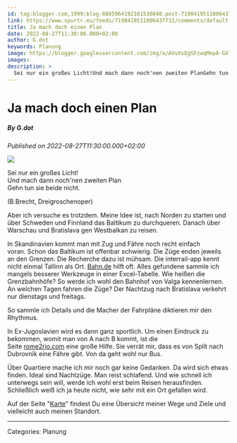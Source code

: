 ```yaml
---
id: tag:blogger.com,1999:blog-8885964192161538040.post-7198419511006437732
link: https://www.spurtr.eu/feeds/7198419511006437732/comments/default
title: Ja mach doch einen Plan
date: 2022-08-27T11:30:00.000+02:00
author: G.dot
keywords: Planung
image: https://blogger.googleusercontent.com/img/a/AVvXsEgSFzwqMepA-GXlpdTh1ooyX3upd3X5x2lNHq5xCnd96VC_66W4rDzD02F5C097EimD3WN40Or2BKRLRzqhFNG226f15sq7DNB-DUSTLLRFT4Iu2qN9aTeg--Dg-RUUDtUC2JsBLHsR4UJWrc5wNqEvtW7cv5EeoFIHkx06umEpJe1LfawJWXsGxoxR=s72-c
images: 
description: >
  Sei nur ein großes Licht!Und mach dann noch'nen zweiten PlanGehn tun sie beide nicht.(B.Brecht, Dreigroschenoper)Aber ich versuche es trotzdem. Meine Idee ist, nach Norden zu starten und über Schweden und Finnland das Baltikum zu durchqueren. Danach über Warschau und Bratislava gen Westbalkan zu reisen.In Skandinavien kommt man mit Zug und
---
```

# Ja mach doch einen Plan
##### By G.dot
_Published on 2022-08-27T11:30:00.000+02:00_

[![](https://blogger.googleusercontent.com/img/a/AVvXsEgSFzwqMepA-GXlpdTh1ooyX3upd3X5x2lNHq5xCnd96VC_66W4rDzD02F5C097EimD3WN40Or2BKRLRzqhFNG226f15sq7DNB-DUSTLLRFT4Iu2qN9aTeg--Dg-RUUDtUC2JsBLHsR4UJWrc5wNqEvtW7cv5EeoFIHkx06umEpJe1LfawJWXsGxoxR=s320)](https://blogger.googleusercontent.com/img/a/AVvXsEgSFzwqMepA-GXlpdTh1ooyX3upd3X5x2lNHq5xCnd96VC_66W4rDzD02F5C097EimD3WN40Or2BKRLRzqhFNG226f15sq7DNB-DUSTLLRFT4Iu2qN9aTeg--Dg-RUUDtUC2JsBLHsR4UJWrc5wNqEvtW7cv5EeoFIHkx06umEpJe1LfawJWXsGxoxR)

Sei nur ein großes Licht!  
Und mach dann noch'nen zweiten Plan  
Gehn tun sie beide nicht.

(B.Brecht, Dreigroschenoper)

  

Aber ich versuche es trotzdem. Meine Idee ist, nach Norden zu starten und über Schweden und Finnland das Baltikum zu durchqueren. Danach über Warschau und Bratislava gen Westbalkan zu reisen.

In Skandinavien kommt man mit Zug und Fähre noch recht einfach voran. Schon das Baltikum ist offenbar schwierig. Die Züge enden jeweils an den Grenzen. Die Recherche dazu ist mühsam. Die interrail-app kennt nicht einmal Tallinn als Ort. [Bahn.de](http://bahn.de/) hilft oft. Alles gefundene sammle ich mangels besserer Werkzeuge in einer Excel-Tabelle. Wie heißen die Grenzbahnhöfe? So werde ich wohl den Bahnhof von Valga kennenlernen. An welchen Tagen fahren die Züge? Der Nachtzug nach Bratislava verkehrt nur dienstags und freitags.

So sammle ich Details und die Macher der Fahrpläne diktieren mir den Rhythmus.

In Ex-Jugoslavien wird es dann ganz sportlich. Um einen Eindruck zu bekommen, womit man von A nach B kommt, ist die Seite [rome2rio.com](http://rome2rio.com/) eine große Hilfe. Sie verrät mir, dass es von Split nach Dubrovnik eine Fähre gibt. Von da geht wohl nur Bus.

Über Quartiere mache ich mir noch gar keine Gedanken. Da wird sich etwas finden. Ideal sind Nachtzüge. Man reist schlafend. Und wie schnell ich unterwegs sein will, werde ich wohl erst beim Reisen herausfinden. Schließlich weiß ich ja heute nicht, wie sehr mit ein Ort gefallen wird.

Auf der Seite "[Karte](https://www.spurtr.eu/p/karte.html)" findest Du eine Übersicht meiner Wege und Ziele und vielleicht auch meinen Standort.

---
Categories: Planung